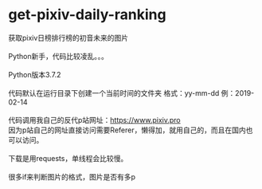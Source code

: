 # get-pixiv-daily-ranking
获取pixiv日榜排行榜的初音未来的图片 <br>
<br>Python新手，代码比较凌乱。。。 <br>
<br>Python版本3.7.2 <br>
<br>代码默认在运行目录下创建一个当前时间的文件夹 格式：yy-mm-dd 例：2019-02-14 <br>
<br>代码调用我自己的反代p站网址：https://www.pixiv.pro
<br>因为p站自己的网址直接访问需要Referer，懒得加，就用自己的，而且在国内也可以访问。<br>
<br>下载是用requests，单线程会比较慢。<br>
<br>很多if来判断图片的格式，图片是否有多p<br>
